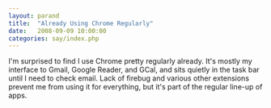 ```yaml
---
layout: parand
title:  "Already Using Chrome Regularly"
date:   2008-09-09 10:00:00
categories: say/index.php
---
```

I'm surprised to find I use Chrome pretty regularly already. It's mostly my interface to Gmail, Google Reader, and GCal, and sits quietly in the task bar until I need to check email. Lack of firebug and various other extensions prevent me from using it for everything, but it's part of the regular line-up of apps.

